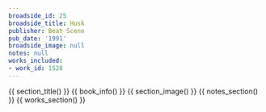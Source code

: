 ```yaml
---
broadside_id: 25
broadside_title: Husk
publisher: Beat Scene
pub_date: '1991'
broadside_image: null
notes: null
works_included:
- work_id: 1528
---
```


{{ section_title() }}
{{ book_info() }}
{{ section_image() }}
{{ notes_section() }}
{{ works_section() }}
